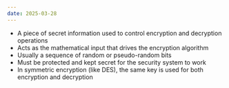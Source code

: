 ```yaml
---
date: 2025-03-28
---
```


- A piece of secret information used to control encryption and decryption operations
- Acts as the mathematical input that drives the encryption algorithm
- Usually a sequence of random or pseudo-random bits
- Must be protected and kept secret for the security system to work
- In symmetric encryption (like DES), the same key is used for both encryption and decryption
